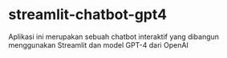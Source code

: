 # streamlit-chatbot-gpt4
Aplikasi ini merupakan sebuah chatbot interaktif yang dibangun menggunakan Streamlit dan model GPT-4 dari OpenAI
